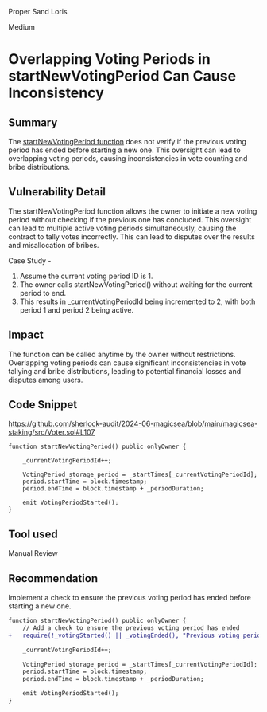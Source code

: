 Proper Sand Loris

Medium

# Overlapping Voting Periods in startNewVotingPeriod Can Cause Inconsistency

## Summary

The [startNewVotingPeriod function](https://github.com/sherlock-audit/2024-06-magicsea/blob/main/magicsea-staking/src/Voter.sol#L107) does not verify if the previous voting period has ended before starting a new one. This oversight can lead to overlapping voting periods, causing inconsistencies in vote counting and bribe distributions.

## Vulnerability Detail

The startNewVotingPeriod function allows the owner to initiate a new voting period without checking if the previous one has concluded. This oversight can lead to multiple active voting periods simultaneously, causing the contract to tally votes incorrectly. This can lead to disputes over the results and misallocation of bribes.

Case Study - 
1. Assume the current voting period ID is 1.
2. The owner calls startNewVotingPeriod() without waiting for the current period to end.
3. This results in _currentVotingPeriodId being incremented to 2, with both period 1 and period 2 being active.

## Impact

The function can be called anytime by the owner without restrictions. Overlapping voting periods can cause significant inconsistencies in vote tallying and bribe distributions, leading to potential financial losses and disputes among users.

## Code Snippet

https://github.com/sherlock-audit/2024-06-magicsea/blob/main/magicsea-staking/src/Voter.sol#L107
```solidity
function startNewVotingPeriod() public onlyOwner {

    _currentVotingPeriodId++;

    VotingPeriod storage period = _startTimes[_currentVotingPeriodId];
    period.startTime = block.timestamp;
    period.endTime = block.timestamp + _periodDuration;

    emit VotingPeriodStarted();
}
```

## Tool used

Manual Review

## Recommendation

Implement a check to ensure the previous voting period has ended before starting a new one.

```diff
function startNewVotingPeriod() public onlyOwner {
    // Add a check to ensure the previous voting period has ended
+   require(!_votingStarted() || _votingEnded(), "Previous voting period not ended");

    _currentVotingPeriodId++;

    VotingPeriod storage period = _startTimes[_currentVotingPeriodId];
    period.startTime = block.timestamp;
    period.endTime = block.timestamp + _periodDuration;

    emit VotingPeriodStarted();
}
```